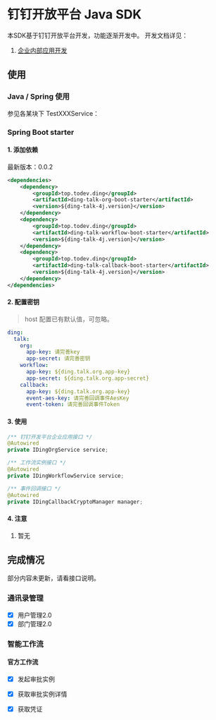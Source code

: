 # 钉钉开放平台 Java SDK

本SDK基于钉钉开放平台开发，功能逐渐开发中。
开发文档详见：
1. [企业内部应用开发](https://ding-doc.dingtalk.com/document#/org-dev-guide)

## 使用

### Java / Spring 使用

参见各某块下 TestXXXService：


### Spring Boot starter

#### 1. 添加依赖

最新版本：0.0.2

```xml
<dependencies>
    <dependency>
        <groupId>top.todev.ding</groupId>
        <artifactId>ding-talk-org-boot-starter</artifactId>
        <version>${ding-talk-4j.version}</version>
    </dependency>
    <dependency>
        <groupId>top.todev.ding</groupId>
        <artifactId>ding-talk-workflow-boot-starter</artifactId>
        <version>${ding-talk-4j.version}</version>
    </dependency>
    <dependency>
        <groupId>top.todev.ding</groupId>
        <artifactId>ding-talk-callback-boot-starter</artifactId>
        <version>${ding-talk-4j.version}</version>
    </dependency>
</dependencies>
```

#### 2. 配置密钥
> host 配置已有默认值，可忽略。

```yaml
ding:
  talk:
    org:
      app-key: 请完善key
      app-secret: 请完善密钥
    workflow:
      app-key: ${ding.talk.org.app-key}
      app-secret: ${ding.talk.org.app-secret}
    callback:
      app-key: ${ding.talk.org.app-key}
      event-aes-key: 请完善回调事件AesKey
      event-token: 请完善回调事件Token
```

#### 3. 使用

```java
/** 钉钉开发平台企业应用接口 */
@Autowired
private IDingOrgService service;

/** 工作流实例接口 */
@Autowired
private IDingWorkflowService service;

/** 事件回调接口 */
@Autowired
private IDingCallbackCryptoManager manager;
```

#### 4. 注意
1. 暂无

## 完成情况
部分内容未更新，请看接口说明。
### 通讯录管理
- [x] 用户管理2.0
- [x] 部门管理2.0

### 智能工作流
#### 官方工作流
- [x] 发起审批实例
- [x] 获取审批实例详情
- [x] 获取凭证

